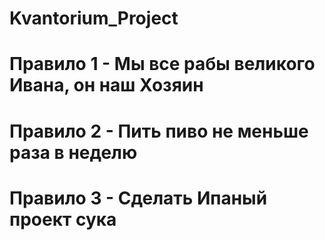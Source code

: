 # Kvantorium_Project
# Правило 1 - Мы все рабы великого Ивана, он наш Хозяин
# Правило 2 - Пить пиво не меньше раза в неделю
# Правило 3 - Сделать Ипаный проект сука
